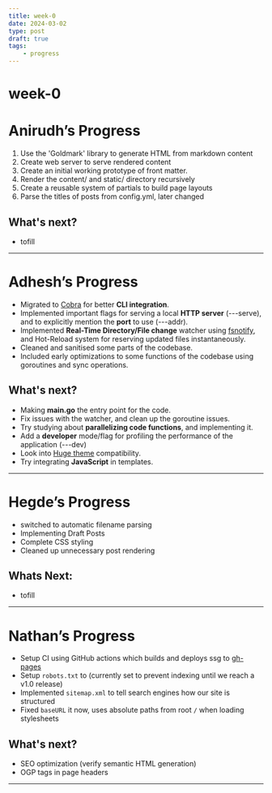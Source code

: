 ```yaml
---
title: week-0
date: 2024-03-02
type: post
draft: true
tags: 
    - progress
---
```


# week-0

# Anirudh’s Progress 

1. Use the 'Goldmark' library to generate HTML from markdown content
2. Create web server to serve rendered content
3. Create an initial working prototype of front matter.
4. Render the content/ and static/ directory recursively
5. Create a reusable system of partials to build page layouts
6. Parse the titles of posts from config.yml, later changed

## What's next?

- tofill

---
# Adhesh’s Progress

- Migrated to [Cobra](https://cobra.dev) for better **CLI integration**.
- Implemented important flags for serving a local **HTTP server** (---serve), and to explicitly mention the **port** to use (---addr).
- Implemented **Real-Time Directory/File change** watcher using [fsnotify](https://pkg.go.dev/github.com/fsnotify/fsnotify), and Hot-Reload system for reserving updated files instantaneously.
- Cleaned and sanitised some parts of the codebase.
- Included early optimizations to some functions of the codebase using goroutines and sync operations.

## What's next?

- Making **main.go** the entry point for the code.
- Fix issues with the watcher, and clean up the goroutine issues.
- Try studying about **parallelizing code functions**, and implementing it.
- Add a **developer** mode/flag for profiling the performance of the application (---dev)
- Look into [Huge theme](https://themes.gohugo.io) compatibility.
- Try integrating **JavaScript** in templates.

---
# Hegde’s Progress

- switched to automatic filename parsing
- Implementing Draft Posts
- Complete CSS styling
- Cleaned up unnecessary post rendering

##  Whats Next:

- tofill 

---
# Nathan’s Progress

- Setup CI using GitHub actions which builds and deploys ssg to [gh-pages](https://ssg-test-org.github.io)
- Setup `robots.txt` to (currently set to prevent indexing until we reach a v1.0 release)
- Implemented `sitemap.xml` to tell search engines how our site is structured
- Fixed `baseURL` it now, uses absolute paths from root `/` when loading stylesheets 

## What's next?

- SEO optimization (verify semantic HTML generation)
- OGP tags in page headers
---

